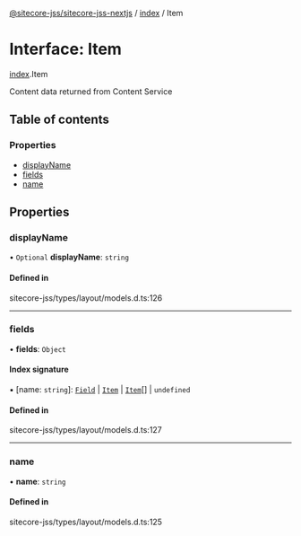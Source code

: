 [@sitecore-jss/sitecore-jss-nextjs](../README.md) / [index](../modules/index.md) / Item

# Interface: Item

[index](../modules/index.md).Item

Content data returned from Content Service

## Table of contents

### Properties

- [displayName](index.Item.md#displayname)
- [fields](index.Item.md#fields)
- [name](index.Item.md#name)

## Properties

### displayName

• `Optional` **displayName**: `string`

#### Defined in

sitecore-jss/types/layout/models.d.ts:126

___

### fields

• **fields**: `Object`

#### Index signature

▪ [name: `string`]: [`Field`](index.Field.md) \| [`Item`](index.Item.md) \| [`Item`](index.Item.md)[] \| `undefined`

#### Defined in

sitecore-jss/types/layout/models.d.ts:127

___

### name

• **name**: `string`

#### Defined in

sitecore-jss/types/layout/models.d.ts:125
